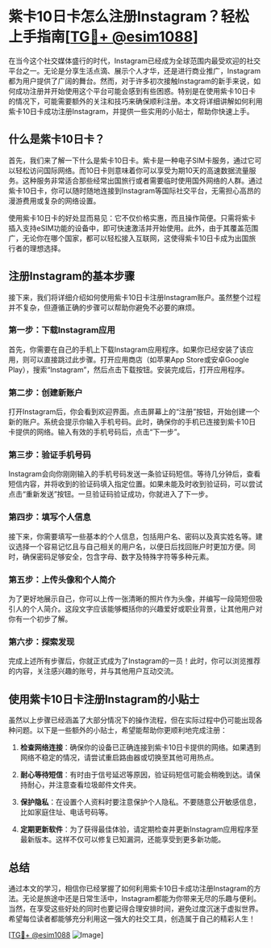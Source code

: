 # 紫卡10日卡怎么注册Instagram？轻松上手指南[[TG💪+ @esim1088](https://t.me/s/esim1088)]

在当今这个社交媒体盛行的时代，Instagram已经成为全球范围内最受欢迎的社交平台之一。无论是分享生活点滴、展示个人才华，还是进行商业推广，Instagram都为用户提供了广阔的舞台。然而，对于许多初次接触Instagram的新手来说，如何成功注册并开始使用这个平台可能会感到有些困惑。特别是在使用紫卡10日卡的情况下，可能需要额外的关注和技巧来确保顺利注册。本文将详细讲解如何利用紫卡10日卡成功注册Instagram，并提供一些实用的小贴士，帮助你快速上手。

## 什么是紫卡10日卡？

首先，我们来了解一下什么是紫卡10日卡。紫卡是一种电子SIM卡服务，通过它可以轻松访问国际网络。而10日卡则意味着你可以享受为期10天的高速数据流量服务。这种服务非常适合那些经常出国旅行或者需要临时使用国外网络的人群。通过紫卡10日卡，你可以随时随地连接到Instagram等国际社交平台，无需担心高昂的漫游费用或复杂的网络设置。

使用紫卡10日卡的好处显而易见：它不仅价格实惠，而且操作简便。只需将紫卡插入支持eSIM功能的设备中，即可快速激活并开始使用。此外，由于其覆盖范围广，无论你在哪个国家，都可以轻松接入互联网，这使得紫卡10日卡成为出国旅行者的理想选择。

## 注册Instagram的基本步骤

接下来，我们将详细介绍如何使用紫卡10日卡注册Instagram账户。虽然整个过程并不复杂，但遵循正确的步骤可以帮助你避免不必要的麻烦。

### 第一步：下载Instagram应用

首先，你需要在自己的手机上下载Instagram应用程序。如果你已经安装了该应用，则可以直接跳过此步骤。打开应用商店（如苹果App Store或安卓Google Play），搜索“Instagram”，然后点击下载按钮。安装完成后，打开应用程序。

### 第二步：创建新账户

打开Instagram后，你会看到欢迎界面。点击屏幕上的“注册”按钮，开始创建一个新的账户。系统会提示你输入手机号码。此时，确保你的手机已连接到紫卡10日卡提供的网络。输入有效的手机号码后，点击“下一步”。

### 第三步：验证手机号码

Instagram会向你刚刚输入的手机号码发送一条验证码短信。等待几分钟后，查看短信内容，并将收到的验证码填入指定位置。如果未能及时收到验证码，可以尝试点击“重新发送”按钮。一旦验证码验证成功，你就进入了下一步。

### 第四步：填写个人信息

接下来，你需要填写一些基本的个人信息，包括用户名、密码以及真实姓名等。建议选择一个容易记忆且与自己相关的用户名，以便日后找回账户时更加方便。同时，确保密码足够安全，包含字母、数字及特殊字符等多种元素。

### 第五步：上传头像和个人简介

为了更好地展示自己，你可以上传一张清晰的照片作为头像，并编写一段简短但吸引人的个人简介。这段文字应该能够概括你的兴趣爱好或职业背景，让其他用户对你有一个初步了解。

### 第六步：探索发现

完成上述所有步骤后，你就正式成为了Instagram的一员！此时，你可以浏览推荐的内容，关注感兴趣的账号，并与其他用户互动交流。

## 使用紫卡10日卡注册Instagram的小贴士

虽然以上步骤已经涵盖了大部分情况下的操作流程，但在实际过程中仍可能出现各种问题。以下是一些额外的小贴士，希望能帮助你更顺利地完成注册：

1. **检查网络连接**：确保你的设备已正确连接到紫卡10日卡提供的网络。如果遇到网络不稳定的情况，请尝试重启路由器或切换至其他可用热点。
   
2. **耐心等待短信**：有时由于信号延迟等原因，验证码短信可能会稍晚到达。请保持耐心，并注意查看垃圾邮件文件夹。

3. **保护隐私**：在设置个人资料时要注意保护个人隐私。不要随意公开敏感信息，比如家庭住址、电话号码等。

4. **定期更新软件**：为了获得最佳体验，请定期检查并更新Instagram应用程序至最新版本。这样不仅可以修复已知漏洞，还能享受到更多新功能。

## 总结

通过本文的学习，相信你已经掌握了如何利用紫卡10日卡成功注册Instagram的方法。无论是旅途中还是日常生活中，Instagram都能为你带来无尽的乐趣与便利。当然，在享受这些好处的同时也要记得合理安排时间，避免过度沉迷于虚拟世界。希望每位读者都能够充分利用这一强大的社交工具，创造属于自己的精彩人生！

[[TG💪+ @esim1088](https://t.me/s/esim1088) ![Image](https://i.postimg.cc/4NQfJmqS/Snipaste-2025-05-13-00-14-12.png)]